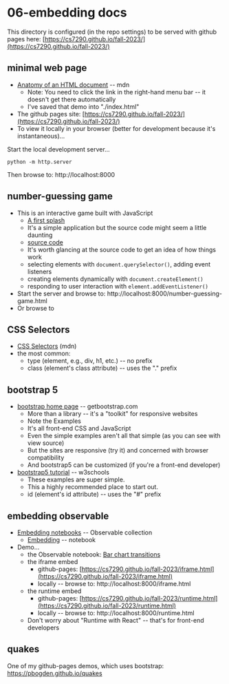 # 06-embedding docs

This directory is configured (in the repo settings) to be served with github pages
here: [https://cs7290.github.io/fall-2023/](https://cs7290.github.io/fall-2023/)

## minimal web page

* [Anatomy of an HTML document](https://developer.mozilla.org/en-US/docs/Learn/HTML/Introduction_to_HTML/Getting_started#anatomy_of_an_html_document) -- mdn
  * Note: You need to click the link in the right-hand menu bar -- it doesn't get there automatically
  * I've saved that demo into "./index.html"
* The github pages site: [https://cs7290.github.io/fall-2023/](https://cs7290.github.io/fall-2023/)
* To view it locally in your browser (better for development because it's instantaneous)...

Start the local development server...
```
python -m http.server
```
Then browse to: http://localhost:8000

## number-guessing game

* This is an interactive game built with JavaScript
  * [A first splash](https://developer.mozilla.org/en-US/docs/Learn/JavaScript/First_steps/A_first_splash)
  * It's a simple application but the source code might seem a little daunting
  * [source code](https://github.com/mdn/learning-area/blob/main/javascript/introduction-to-js-1/first-splash/number-guessing-game.html)
  * It's worth glancing at the source code to get an idea of how things work
  * selecting elements with `document.querySelector()`, adding event listeners
  * creating elements dynamically with `document.createElement()`
  * responding to user interaction with `element.addEventListener()`
* Start the server and browse to: http://localhost:8000/number-guessing-game.html
* Or browse to 

## CSS Selectors

* [CSS Selectors](https://developer.mozilla.org/en-US/docs/Learn/CSS/Building_blocks/Selectors#types_of_selectors) (mdn)
* the most common: 
  * type (element, e.g., div, h1, etc.) -- no prefix
  * class (element's class attribute) -- uses the "." prefix

## bootstrap 5

* [bootstrap home page](https://getbootstrap.com/) -- getbootstrap.com
  * More than a library -- it's a "toolkit" for responsive websites
  * Note the Examples
  * It's all front-end CSS and JavaScript
  * Even the simple examples aren't all that simple (as you can see with view source)
  * But the sites are responsive (try it) and concerned with browser compatibility
  * And bootstrap5 can be customized (if you're a front-end developer)
* [bootstrap5 tutorial](https://www.w3schools.com/bootstrap5/index.php) -- w3schools
  * These examples are super simple.
  * This a highly recommended place to start out.
  * id (element's id attribute) -- uses the "#" prefix

## embedding observable

* [Embedding notebooks](https://observablehq.com/collection/@observablehq/embedding-notebooks) -- Observable collection
  * [Embedding](https://observablehq.com/@observablehq/embeds?collection=@observablehq/embedding-notebooks) -- notebook
* Demo...
  * the Observable notebook: [Bar chart transitions](https://observablehq.com/@d3/bar-chart-transitions)
  * the iframe embed
    * github-pages: [https://cs7290.github.io/fall-2023/iframe.html](https://cs7290.github.io/fall-2023/iframe.html)
    * locally -- browse to: http://localhost:8000/iframe.html
  * the runtime embed
    * github-pages: [https://cs7290.github.io/fall-2023/runtime.html](https://cs7290.github.io/fall-2023/runtime.html)
    * locally -- browse to: http://localhost:8000/runtime.html
  * Don't worry about "Runtime with React" -- that's for front-end developers

## quakes

One of my github-pages demos, which uses bootstrap: https://pbogden.github.io/quakes
